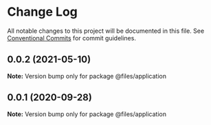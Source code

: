 # Change Log

All notable changes to this project will be documented in this file.
See [Conventional Commits](https://conventionalcommits.org) for commit guidelines.

## 0.0.2 (2021-05-10)

**Note:** Version bump only for package @files/application





## 0.0.1 (2020-09-28)

**Note:** Version bump only for package @files/application
